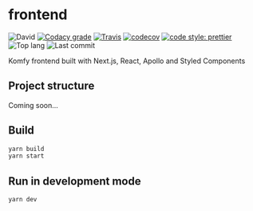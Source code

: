 # frontend

![David](https://img.shields.io/david/komfy/frontend.svg?style=flat-square)
[![Codacy grade](https://img.shields.io/codacy/grade/88b6e166fc3f48c493ffcf500281e770.svg?style=flat-square)](https://app.codacy.com/project/komfy/frontend/dashboard)
[![Travis](https://img.shields.io/travis/komfy/frontend.svg?style=flat-square)](https://travis-ci.org/komfy/frontend)
[![codecov](https://codecov.io/gh/komfy/frontend/branch/master/graph/badge.svg)](https://codecov.io/gh/komfy/frontend)
[![code style: prettier](https://img.shields.io/badge/code_style-prettier-ff69b4.svg?style=flat-square)](https://github.com/prettier/prettier)
![Top lang](https://img.shields.io/github/languages/top/komfy/frontend.svg?style=flat-square)
![Last commit](https://img.shields.io/github/last-commit/komfy/frontend.svg?style=flat-square)

Komfy frontend built with Next.js, React, Apollo and Styled Components

## Project structure

Coming soon...

## Build

```sh
yarn build
yarn start
```

## Run in development mode

```sh
yarn dev
```
